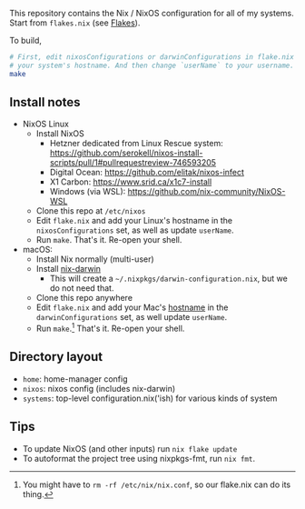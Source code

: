 This repository contains the Nix / NixOS configuration for all of my systems. Start from `flakes.nix` (see [Flakes](https://nixos.wiki/wiki/Flakes)).

To build,

```sh
# First, edit nixosConfigurations or darwinConfigurations in flake.nix to add
# your system's hostname. And then change `userName` to your username.
make
```

## Install notes

- NixOS Linux
  - Install NixOS
    - Hetzner dedicated from Linux Rescue system: https://github.com/serokell/nixos-install-scripts/pull/1#pullrequestreview-746593205
    - Digital Ocean: https://github.com/elitak/nixos-infect
    - X1 Carbon: https://www.srid.ca/x1c7-install
    - Windows (via WSL): https://github.com/nix-community/NixOS-WSL
  - Clone this repo at `/etc/nixos`
  - Edit `flake.nix` and add your Linux's hostname in the `nixosConfigurations` set, as well as update `userName`.
  - Run `make`. That's it. Re-open your shell.
- macOS: 
    - Install Nix normally (multi-user)
    - Install [nix-darwin](https://github.com/LnL7/nix-darwin) 
        - This will create a `~/.nixpkgs/darwin-configuration.nix`, but we do not need that. 
    - Clone this repo anywhere
    - Edit `flake.nix` and add your Mac's [hostname](https://support.apple.com/en-ca/guide/mac-help/mchlp2322/mac) in the `darwinConfigurations` set, as well update `userName`.
    - Run `make`.[^cleanup] That's it. Re-open your shell.

[^cleanup]: You might have to `rm -rf /etc/nix/nix.conf`, so our flake.nix can do its thing.

## Directory layout 

- `home`: home-manager config
- `nixos`: nixos config (includes nix-darwin)
- `systems`: top-level configuration.nix('ish) for various kinds of system

## Tips

- To update NixOS (and other inputs) run `nix flake update`
- To autoformat the project tree using nixpkgs-fmt, run `nix fmt`.
